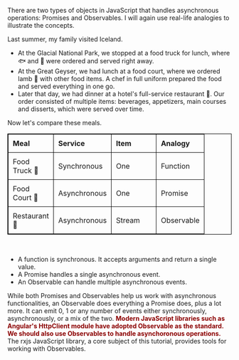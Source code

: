 <style>
    .quote {
        font-style italic;
        color: navy;
        background-color: beige;
        border-radius: 10px;
        padding: 30px 30px;
    }

			table, th, td {
		border: 1px solid black;
        text-align: left;
	}

	table {
		border-collapse: collapse;;
	}

	.darkgreen {
		color: darkgreen;
	}

	th, td {
		padding: 10px;
		width: 80px;
	}

	.navy {
		background-color: navy;
		color: white;
		font-weight: bold;
	}

	.purple {
		color: purple;
	}

	.darkred {
		background-color: darkred;
		color: white;
		font-weight: bold;
	}

    .emphasize {
        color: darkred;
        font-weight: bold;
    }

	.link {
		cursor: pointer;
		text-decoration: none;
		font-weight: bold;
	}
</style>

There are two types of objects in JavaScript that handles asynchronous operations: Promises and Observables. I will again use real-life analogies to illustrate the concepts.

Last summer, my family visited Iceland. 
- At the Glacial National Park, we stopped at a food truck for lunch, where 🐟 and 🍟 were ordered and served right away. 
- At the Great Geyser, we had lunch at a food court, where we ordered lamb 🐑 with other food items. A chef in full uniform prepared the food and served everything in one go. 
- Later that day, we had dinner at a hotel's full-service restaurant 🍴. Our order consisted of multiple items: beverages, appetizers, main courses and disserts, which were served over time.

Now let's compare these meals. 
<table>
    <tr>
        <th>Meal</th>
        <th>Service</th>
        <th>Item</th>
        <th>Analogy</th>
    </tr>
    <tr>
        <td>Food Truck 🚚</td>
        <td>Synchronous</td>
        <td>One</td>
        <td>Function</td>
    </tr>
    <tr>
        <td>Food Court 🐑</td>
        <td>Asynchronous</td>
        <td>One</td>
        <td>Promise</td>
    </tr>
    <tr>
        <td>Restaurant 🍴</td>
        <td>Asynchronous</td>
        <td>Stream</td>
        <td>Observable</td>
    </tr>
</table><br>

- A function is synchronous. It accepts arguments and return a single value.
- A Promise handles a single asynchronous event.
- An Observable can handle multiple asynchronous events.

While both Promises and Observables help us work with asynchronous functionalities, an Observable does everything a Promise does, plus a lot more. It can emit 0, 1 or any number of events either synchronously, asynchronously, or a mix of the two. <span class="emphasize">Modern JavaScript libraries such as Angular's HttpClient module have adopted Observable as the standard. We should also use Observables to handle asynchoronous operations.</span> The rxjs JavaScript library, a core subject of this tutorial, provides tools for working with Observables.